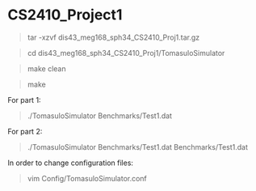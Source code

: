 # CS2410_Project1

>tar -xzvf dis43_meg168_sph34_CS2410_Proj1.tar.gz

>cd dis43_meg168_sph34_CS2410_Proj1/TomasuloSimulator

>make clean

>make

For part 1:

>./TomasuloSimulator Benchmarks/Test1.dat

For part 2:

>./TomasuloSimulator Benchmarks/Test1.dat Benchmarks/Test1.dat

In order to change configuration files:

>vim Config/TomasuloSimulator.conf

